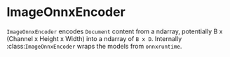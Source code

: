 # ImageOnnxEncoder

`ImageOnnxEncoder` encodes ``Document`` content from a ndarray, potentially B x (Channel x Height x Width) into a ndarray of `B x D`. Internally :class:`ImageOnnxEncoder` wraps the models from `onnxruntime`.